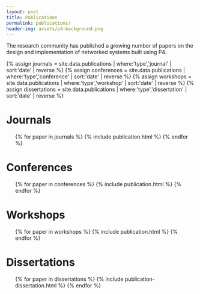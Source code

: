```yaml
---
layout: post
title: Publications
permalink: publications/
header-img: assets/p4-background.png    
---
```


The research community has published a growing number of papers on the design and implementation of networked systems built using P4.
    
{% assign journals = site.data.publications | where:'type','journal' | sort:'date' | reverse %}
{% assign conferences = site.data.publications | where:'type','conference' | sort:'date' | reverse %}
{% assign workshops = site.data.publications | where:'type','workshop' | sort:'date' | reverse %}
{% assign dissertations = site.data.publications | where:'type','dissertation' | sort:'date' | reverse %}

<h1>Journals</h1>
<ul>        
{% for paper in journals %}
{% include publication.html %}
{% endfor %}
</ul> 

<h1>Conferences</h1>
<ul>        
{% for paper in conferences %}
{% include publication.html %}
{% endfor %}
</ul> 

<h1>Workshops</h1>
<ul>        
{% for paper in workshops %}
{% include publication.html %}
{% endfor %}
</ul> 

<h1>Dissertations</h1>
<ul>
{% for paper in dissertations %}
{% include publication-dissertation.html %}
{% endfor %}
</ul>